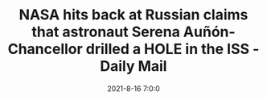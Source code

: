 ---
"title": "NASA hits back at Russian claims that astronaut Serena Auñón-Chancellor drilled a HOLE in the ISS - Daily Mail"
"date": "2021-8-16 7:0:0"
"feed_name": "GOOGLENEWS"
"feed_website": "https://news.google.com/search?q=drilling%2Bincident&hl=en-US&gl=US&ceid=US:en"
"feed_rss": "https://news.google.com/rss/search?q=drilling%2Bincident&hl=en-US&gl=US&ceid=US:en"
"link": "https://www.dailymail.co.uk/sciencetech/article-9897471/NASA-hits-Russianclaims-astronaut-Serena-Au-n-Chancellor-drilled-HOLE-ISS.html"
"file": "_posts/2021-8-16-7-0-0_GOOGLENEWS_6e8300d334dd0554f0a7599fb03d93266815080b.md"
"accident": "0"
"drilling": "0"
"dead": "0"
"injured": "0"
---